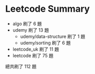 # Leetcode Summary

- algo 刷了 6 題
- udemy 刷了 13 題
  - udemy/data-structure 刷了 1 題
  - udemy/sorting 刷了 6 題
- leetcode_uk 刷了 11 題
- leetcode 刷了 75 題

總共刷了 112 題
